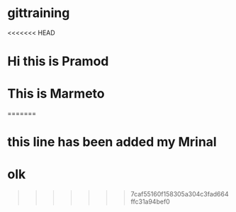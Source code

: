 # gittraining
<<<<<<< HEAD
# Hi this is Pramod
# This is Marmeto
=======
# this line has been added my Mrinal
# olk
>>>>>>> 7caf55160f158305a304c3fad664ffc31a94bef0

